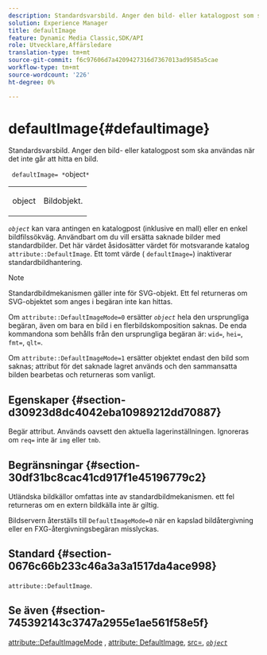 ```yaml
---
description: Standardsvarsbild. Anger den bild- eller katalogpost som ska användas när det inte går att hitta en bild.
solution: Experience Manager
title: defaultImage
feature: Dynamic Media Classic,SDK/API
role: Utvecklare,Affärsledare
translation-type: tm+mt
source-git-commit: f6c97606d7a4209427316d7367013ad9585a5cae
workflow-type: tm+mt
source-wordcount: '226'
ht-degree: 0%

---
```



# defaultImage{#defaultimage}

Standardsvarsbild. Anger den bild- eller katalogpost som ska användas när det inte går att hitta en bild.

` defaultImage= *`object`*`

<table id="simpletable_C1FC14B7D9AE476DB2B10EB402944335"> 
 <tr class="strow"> 
  <td class="stentry"> <p> <span class="codeph"> <span class="varname"> object  </span> </span> </p> </td> 
  <td class="stentry"> <p>Bildobjekt. </p> </td> 
 </tr> 
</table>

*`object`* kan vara antingen en katalogpost (inklusive en mall) eller en enkel bildfilssökväg. Användbart om du vill ersätta saknade bilder med standardbilder. Det här värdet åsidosätter värdet för motsvarande katalog `attribute::DefaultImage`. Ett tomt värde ( `defaultImage=`) inaktiverar standardbildhantering.

>[!NOTE]
>
>Standardbildmekanismen gäller inte för SVG-objekt. Ett fel returneras om SVG-objektet som anges i begäran inte kan hittas.

Om `attribute::DefaultImageMode=0` ersätter *`object`* hela den ursprungliga begäran, även om bara en bild i en flerbildskomposition saknas. De enda kommandona som behålls från den ursprungliga begäran är: `wid=`, `hei=`, `fmt=`, `qlt=`.

Om `attribute::DefaultImageMode=1` ersätter objektet endast den bild som saknas; attribut för det saknade lagret används och den sammansatta bilden bearbetas och returneras som vanligt.

## Egenskaper {#section-d30923d8dc4042eba10989212dd70887}

Begär attribut. Används oavsett den aktuella lagerinställningen. Ignoreras om `req=` inte är `img` eller `tmb`.

## Begränsningar {#section-30df31bc8cac41cd917f1e45196779c2}

Utländska bildkällor omfattas inte av standardbildmekanismen. ett fel returneras om en extern bildkälla inte är giltig.

Bildservern återställs till `DefaultImageMode=0` när en kapslad bildåtergivning eller en FXG-återgivningsbegäran misslyckas.

## Standard {#section-0676c66b233c46a3a3a1517da4ace998}

`attribute::DefaultImage`.

## Se även {#section-745392143c3747a2955e1ae561f58e5f}

[attribute::DefaultImageMode](../../../../../is-api/image-catalog/image-serving-api-ref/c-image-catalog-reference/c-attributes-reference/r-defaultimagemode.md#reference-8a996af162f84e46bbe9e6e0d4e26782) ,  [attribute: DefaultImage](../../../../../is-api/image-catalog/image-serving-api-ref/c-image-catalog-reference/c-attributes-reference/r-is-cat-defaultimage.md#reference-8e9900e129f54ed68462a3c2fc3bc433),  [src=](../../../../../is-api/http-ref/image-serving-api-ref/c-http-protocol-reference/c-command-reference/r-src.md#reference-f6506637778c4c69bf106a7924a91ab1),  [ *`object`* ](../../../../../is-api/http-ref/image-serving-api-ref/c-http-protocol-reference/c-data-types/r-object.md#reference-2591bd24548d462782c68d138ef795a0)
